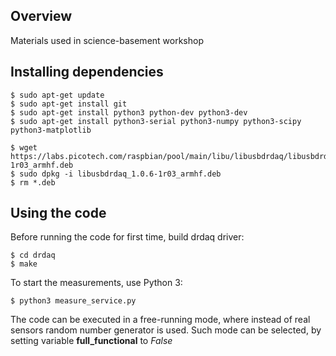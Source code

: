 ## Overview
Materials used in science-basement workshop

## Installing dependencies
    $ sudo apt-get update
    $ sudo apt-get install git
    $ sudo apt-get install python3 python-dev python3-dev
    $ sudo apt-get install python3-serial python3-numpy python3-scipy python3-matplotlib  

    $ wget https://labs.picotech.com/raspbian/pool/main/libu/libusbdrdaq/libusbdrdaq_1.0.6-1r03_armhf.deb
    $ sudo dpkg -i libusbdrdaq_1.0.6-1r03_armhf.deb
    $ rm *.deb

## Using the code
Before running the code for first time, build drdaq driver:

    $ cd drdaq
    $ make

To start the measurements, use Python 3: 

    $ python3 measure_service.py

The code can be executed in a free-running mode, where instead of real sensors random number generator is used.
Such mode can be selected, by setting variable **full_functional** to *False*
